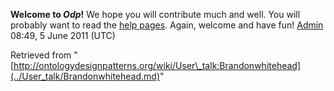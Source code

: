 __Welcome to _Odp_!__ We hope you will contribute much and well. 
You will probably want to read the [help pages](http://ontologydesignpatterns.org/wiki/Help:Contents "Help:Contents"). Again, welcome and have fun! [Admin](../User/ValentinaPresutti.md "User:ValentinaPresutti") 08:49, 5 June 2011 (UTC)





Retrieved from "[http://ontologydesignpatterns.org/wiki/User\_talk:Brandonwhitehead](../User_talk/Brandonwhitehead.md)"